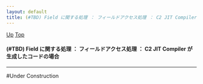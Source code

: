 ```yaml
---
layout: default
title: (#TBD) Field に関する処理 ： フィールドアクセス処理 ： C2 JIT Compiler が生成したコードの場合
---
```

[Up](noEVXMRz5w.html) [Top](../index.html)

#### (#TBD) Field に関する処理 ： フィールドアクセス処理 ： C2 JIT Compiler が生成したコードの場合

--- 
#Under Construction





